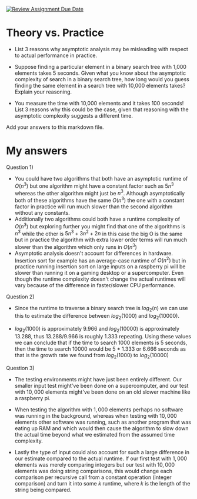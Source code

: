 [![Review Assignment Due Date](https://classroom.github.com/assets/deadline-readme-button-24ddc0f5d75046c5622901739e7c5dd533143b0c8e959d652212380cedb1ea36.svg)](https://classroom.github.com/a/FgMJElkj)
# Theory vs. Practice

- List 3 reasons why asymptotic analysis may be misleading with respect to
  actual performance in practice.

- Suppose finding a particular element in a binary search tree with 1,000
  elements takes 5 seconds. Given what you know about the asymptotic complexity
  of search in a binary search tree, how long would you guess finding the same
  element in a search tree with 10,000 elements takes? Explain your reasoning.

- You measure the time with 10,000 elements and it takes 100 seconds! List 3
  reasons why this could be the case, given that reasoning with the asymptotic
  complexity suggests a different time.

Add your answers to this markdown file.

# My answers

Question 1)

- You could have two algorithms that both have an asymptotic runtime of $O(n^3)$ but one algorithm might have a constant factor such as $5n^3$ whereas the other algorithm might just be $n^3$. Although asymptotically both of these algorithms have the same $O(n^3)$ the one with a constant factor in practice will run much slower than the second algorithm without any constants.
- Additionally two algorithms could both have a runtime complexity of $O(n^3)$ but exploring further you might find that one of the algorithms is $n^3$ while the other is $5n^3 + 3n^2 + 2n$ in this case the big O is the same but in practice the algorithm with extra lower order terms will run much slower than the algorithm which only runs in $O(n^3)$
- Asymptotic analysis doesn't account for differences in hardware. Insertion sort for example has an average-case runtime of $O(n^2)$ but in practice running insertion sort on large inputs on a raspberry pi will be slower than running it on a gaming desktop or a supercomputer. Even though the runtime complexity doesn't change the actual runtimes will vary because of the difference in faster/slower CPU performance. 

Question 2)

- Since the runtime to traverse a binary search tree is $log_2(n)$ we can use this to estimate the difference between $log_2(1000)$ and $log_2(10000)$.

- $log_2(1000)$ is approximately 9.966 and $log_2(10000)$ is approximately 13.288, thus 13.288/9.966 is roughly 1.333 repeating. Using these values we can conclude that if the time to search 1000 elements is 5 seconds, then the time to search 10000 would be 5 * 1.333 or 6.666 seconds as that is the growth rate we found from $log_2(1000)$ to $log_2(10000)$

Question 3)

- The testing environments might have just been entirely different. Our smaller input test might've been done on a supercomputer, and our test with $10,000$ elements might've been done on an old slower machine like a raspberry pi. 

- When testing the algorithm with $1,000$ elements perhaps no software was running in the background, whereas when testing with $10,000$ elements other software was running, such as another program that was eating up RAM and which would then cause the algorithm to slow down the actual time beyond what we estimated from the assumed time complexity.

- Lastly the type of input could also account for such a large difference in our estimate compared to the actual runtime. If our first test with $1,000$ elements was merely comparing integers but our test with $10,000$ elements was doing string comparisons, this would change each comparison per recursive call from a constant operation (integer comparison) and turn it into some $k$ runtime, where $k$ is the length of the string being compared. 
